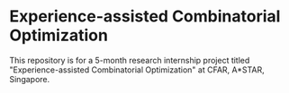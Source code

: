 # Experience-assisted Combinatorial Optimization
This repository is for a 5-month research internship project titled "Experience-assisted Combinatorial Optimization" at CFAR, A*STAR, Singapore.
